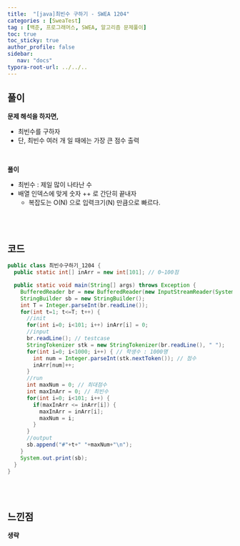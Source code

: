 ```yaml
---
title:  "[java]최빈수 구하기 - SWEA 1204"
categories : [SweaTest]
tag : [백준, 프로그래머스, SWEA, 알고리즘 문제풀이]
toc: true
toc_sticky: true
author_profile: false
sidebar:
   nav: "docs"
typora-root-url: ../../..
---
```




## 풀이

**문제 해석을 하자면,**

* 최빈수를 구하자
* 단, 최빈수 여러 개 일 때에는 가장 큰 점수 출력

<br>

**풀이**

* 최빈수 : 제일 많이 나타난 수
* 배열 인덱스에 맞게 숫자 ++ 로 간단히 끝내자
  * 복잡도는 O(N) 으로 입력크기(N) 만큼으로 빠르다.


<br><br>

## 코드

```java
public class 최빈수구하기_1204 {
  public static int[] inArr = new int[101]; // 0~100점

  public static void main(String[] args) throws Exception {
    BufferedReader br = new BufferedReader(new InputStreamReader(System.in));
    StringBuilder sb = new StringBuilder();
    int T = Integer.parseInt(br.readLine());
    for(int t=1; t<=T; t++) {
      //init
      for(int i=0; i<101; i++) inArr[i] = 0;
      //input
      br.readLine(); // testcase
      StringTokenizer stk = new StringTokenizer(br.readLine(), " ");
      for(int i=0; i<1000; i++) { // 학생수 : 1000명
        int num = Integer.parseInt(stk.nextToken()); // 점수
        inArr[num]++;
      }
      //run
      int maxNum = 0; // 최대점수
      int maxInArr = 0; // 최빈수
      for(int i=0; i<101; i++) {
        if(maxInArr <= inArr[i]) {
          maxInArr = inArr[i];
          maxNum = i;
        }
      }
      //output
      sb.append("#"+t+" "+maxNum+"\n");
    }
    System.out.print(sb);
  }
}
```

<br>**<br>**

## **느낀점**

**생략**
